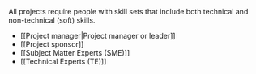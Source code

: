 All projects require people with skill sets that include both technical and non-technical (soft) skills.

- [[Project manager|Project manager or leader]] 
- [[Project sponsor]]
- [[Subject Matter Experts (SME)]]
- [[Technical Experts (TE)]]